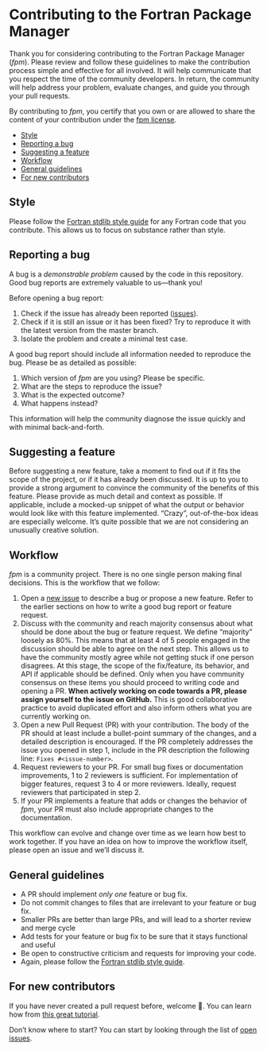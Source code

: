 # Contributing to the Fortran Package Manager

Thank you for considering contributing to the Fortran Package Manager (*fpm*).
Please review and follow these guidelines to make the contribution process
simple and effective for all involved. It will help communicate that you
respect the time of the community developers. In return, the community will
help address your problem, evaluate changes, and guide you through your pull
requests.

By contributing to *fpm*, you certify that you own or are allowed to share the
content of your contribution under the
[fpm license](https://github.com/fortran-lang/fpm/blob/master/LICENSE).

* [Style](#style)
* [Reporting a bug](#reporting-a-bug)
* [Suggesting a feature](#suggesting-a-feature)
* [Workflow](#workflow)
* [General guidelines](#general-guidelines)
* [For new contributors](#for-new-contributors)

## Style

Please follow the
[Fortran stdlib style guide](https://github.com/fortran-lang/stdlib/blob/master/STYLE_GUIDE.md)
for any Fortran code that you contribute.
This allows us to focus on substance rather than style.

## Reporting a bug

A bug is a *demonstrable problem* caused by the code in this repository.
Good bug reports are extremely valuable to us—thank you!

Before opening a bug report:

1. Check if the issue has already been reported
   ([issues](https://github.com/fortran-lang/fpm/issues)).
2. Check if it is still an issue or it has been fixed?
   Try to reproduce it with the latest version from the master branch.
3. Isolate the problem and create a minimal test case.

A good bug report should include all information needed to reproduce the bug.
Please be as detailed as possible:

1. Which version of *fpm* are you using? Please be specific.
2. What are the steps to reproduce the issue?
3. What is the expected outcome?
4. What happens instead?

This information will help the community diagnose the issue quickly and with
minimal back-and-forth.

## Suggesting a feature

Before suggesting a new feature, take a moment to find out if it fits the scope
of the project, or if it has already been discussed. It is up to you to provide
a strong argument to convince the community of the benefits of this feature.
Please provide as much detail and context as possible. If applicable, include a
mocked-up snippet of what the output or behavior would look like with this
feature implemented. “Crazy”, out-of-the-box ideas are especially welcome.
It’s quite possible that we are not considering an unusually creative solution.

## Workflow

*fpm* is a community project. There is no one single person making final
decisions. This is the workflow that we follow:

1. Open a [new issue](https://github.com/fortran-lang/fpm/issues/new) to
   describe a bug or propose a new feature.
   Refer to the earlier sections on how to write a good bug report or feature
   request.
2. Discuss with the community and reach majority consensus about what should be
   done about the bug or feature request.
   We define “majority” loosely as 80%.
   This means that at least 4 of 5 people engaged in the discussion should be
   able to agree on the next step.
   This allows us to have the community mostly agree while not getting stuck if
   one person disagrees.
   At this stage, the scope of the fix/feature, its behavior, and API if
   applicable should be defined.
   Only when you have community consensus on these items you should proceed to
   writing code and opening a PR.
   **When actively working on code towards a PR, please assign yourself to the
   issue on GitHub.**
   This is good collaborative practice to avoid duplicated effort and also
   inform others what you are currently working on.
3. Open a new Pull Request (PR) with your contribution.
   The body of the PR should at least include a bullet-point summary of the
   changes, and a detailed description is encouraged.
   If the PR completely addresses the issue you opened in step 1, include in
   the PR description the following line: `Fixes #<issue-number>`.
4. Request reviewers to your PR.
   For small bug fixes or documentation improvements, 1 to 2 reviewers is
   sufficient.
   For implementation of bigger features, request 3 to 4 or more reviewers.
   Ideally, request reviewers that participated in step 2.
5. If your PR implements a feature that adds or changes the behavior of *fpm*,
   your PR must also include appropriate changes to the documentation.

This workflow can evolve and change over time as we learn how best to work
together. If you have an idea on how to improve the workflow itself, please
open an issue and we’ll discuss it.

## General guidelines

* A PR should implement *only one* feature or bug fix.
* Do not commit changes to files that are irrelevant to your feature or bug fix.
* Smaller PRs are better than large PRs, and will lead to a shorter review and
  merge cycle
* Add tests for your feature or bug fix to be sure that it stays functional and useful
* Be open to constructive criticism and requests for improving your code.
* Again, please follow the
  [Fortran stdlib style guide](https://github.com/fortran-lang/stdlib/blob/master/STYLE_GUIDE.md).

## For new contributors

If you have never created a pull request before, welcome :tada:.
You can learn how from
[this great tutorial](https://app.egghead.io/courses/how-to-contribute-to-an-open-source-project-on-github).

Don’t know where to start?
You can start by looking through the list of
[open issues](https://github.com/fortran-lang/fpm/issues).
